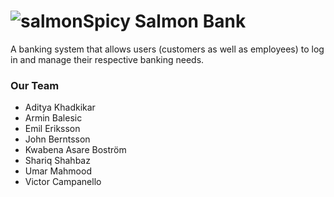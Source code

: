 # ![salmon](https://i.ibb.co/ydnLrgh/salmon.png)Spicy Salmon Bank
A banking system that allows users (customers as well as employees) to log in and manage their respective banking needs.


### Our Team
- Aditya Khadkikar
- Armin Balesic
- Emil Eriksson
- John Berntsson
- Kwabena Asare Boström
- Shariq Shahbaz
- Umar Mahmood
- Victor Campanello


